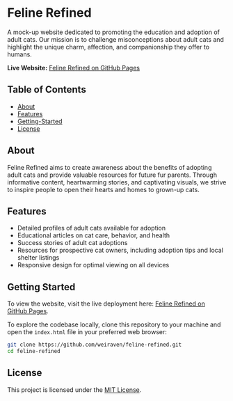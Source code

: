 # Feline Refined

A mock-up website dedicated to promoting the education and adoption of adult cats. Our mission is to challenge misconceptions about adult cats and highlight the unique charm, affection, and companionship they offer to humans.

**Live Website:** [Feline Refined on GitHub Pages](https://weiraven.github.io/feline-refined/)

## Table of Contents

- [About](#about)
- [Features](#features)
- [Getting-Started](#getting-started)
- [License](#license)

## About

Feline Refined aims to create awareness about the benefits of adopting adult cats and provide valuable resources for future fur parents. Through informative content, heartwarming stories, and captivating visuals, we strive to inspire people to open their hearts and homes to grown-up cats.

## Features

- Detailed profiles of adult cats available for adoption
- Educational articles on cat care, behavior, and health
- Success stories of adult cat adoptions
- Resources for prospective cat owners, including adoption tips and local shelter listings
- Responsive design for optimal viewing on all devices

## Getting Started

To view the website, visit the live deployment here: [Feline Refined on GitHub Pages](https://weiraven.github.io/feline-refined/).

To explore the codebase locally, clone this repository to your machine and open the `index.html` file in your preferred web browser:

```bash
git clone https://github.com/weiraven/feline-refined.git
cd feline-refined
```

## License
This project is licensed under the [MIT License](https://github.com/weiraven/feline-refined/blob/main/LICENSE).
